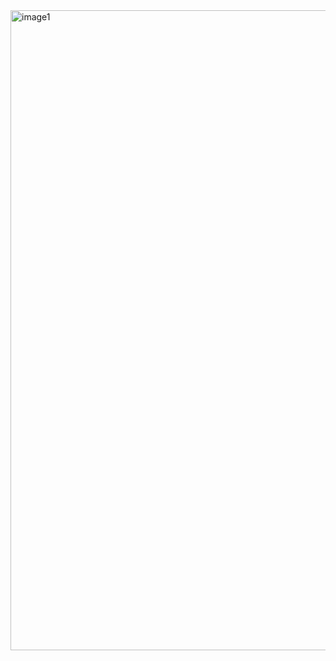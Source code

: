 <img width="1024" height="1024" alt="image1" src="https://github.com/user-attachments/assets/bb1ef666-bd95-4e1f-8ecd-61b8fa298945" />
